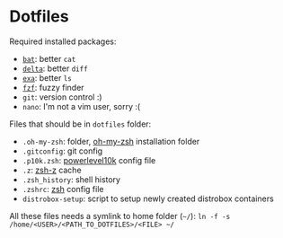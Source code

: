 # Dotfiles

Required installed packages:

- [`bat`](https://github.com/sharkdp/bat): better `cat`
- [`delta`](https://github.com/dandavison/delta): better `diff`
- [`exa`](https://github.com/ogham/exa): better `ls`
- [`fzf`](https://github.com/junegunn/fzf): fuzzy finder
- `git`: version control :)
- `nano`: I'm not a vim user, sorry :(

Files that should be in `dotfiles` folder:

- `.oh-my-zsh`: folder, [oh-my-zsh](https://github.com/ohmyzsh/ohmyzsh) installation folder
- `.gitconfig`: git config
- `.p10k.zsh`: [powerlevel10k](https://github.com/romkatv/powerlevel10k) config file
- `.z`: [zsh-z](https://github.com/agkozak/zsh-z) cache
- `.zsh_history`: shell history
- `.zshrc`: [zsh](https://www.zsh.org/) config file
- `distrobox-setup`: script to setup newly created distrobox containers

All these files needs a symlink to home folder (`~/`): `ln -f -s /home/<USER>/<PATH_TO_DOTFILES>/<FILE> ~/`
